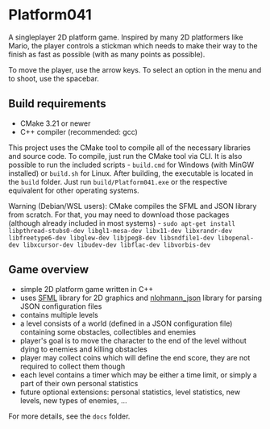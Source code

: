 # Platform041
A singleplayer 2D platform game. Inspired by many 2D platformers like Mario, the player controls a stickman which needs to make their way to the finish as fast as possible (with as many points as possible).

To move the player, use the arrow keys. To select an option in the menu and to shoot, use the spacebar.

## Build requirements
- CMake 3.21 or newer
- C++ compiler (recommended: gcc)

This project uses the CMake tool to compile all of the necessary libraries and source code. To compile, just run the CMake tool via CLI. It is also possible to run the included scripts - `build.cmd` for Windows (with MinGW installed) or `build.sh` for Linux. After building, the executable is located in the `build` folder. Just run `build/Platform041.exe` or the respective equivalent for other operating systems.

Warning (Debian/WSL users): CMake compiles the SFML and JSON library from scratch. For that, you may need to download those packages (although already included in most systems) - `sudo apt-get install libpthread-stubs0-dev libgl1-mesa-dev libx11-dev libxrandr-dev libfreetype6-dev libglew-dev libjpeg8-dev libsndfile1-dev libopenal-dev libxcursor-dev libudev-dev libflac-dev libvorbis-dev`

## Game overview
- simple 2D platform game written in C++
- uses [SFML](https://github.com/SFML/SFML.git) library for 2D graphics and [nlohmann_json](https://github.com/nlohmann/json.git) library for parsing JSON configuration files
- contains multiple levels
- a level consists of a world (defined in a JSON configuration file) containing some obstacles, collectibles and enemies
- player's goal is to move the character to the end of the level without dying to enemies and killing obstacles
- player may collect coins which will define the end score, they are not required to collect them though
- each level contains a timer which may be either a time limit, or simply a part of their own personal statistics
- future optional extensions: personal statistics, level statistics, new levels, new types of enemies, ...

For more details, see the `docs` folder.
